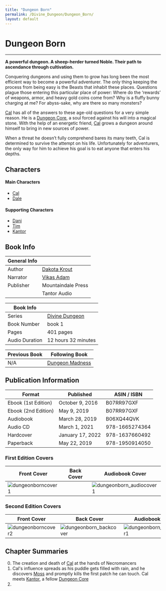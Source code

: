 ```yaml
---
title: "Dungeon Born"
permalink: /Divine_Dungeon/Dungeon_Born/
layout: default
---
```

# Dungeon Born
---
**A powerful dungeon. A sheep-herder turned Noble. Their path to ascendance through cultivation.**

Conquering dungeons and using them to grow has long been the most efficient way to become a powerful adventurer. The only thing keeping the process from being easy is the Beasts that inhabit these places. Questions plague those entering this particular place of power: Where do the ‘rewards’ of weapons, armor, and heavy gold coins come from? Why is a fluffy bunny charging at me? For abyss-sake, why are there so many monsters?

[Cal](../../_Characters/DivineDungeon/Cal.md) has all of the answers to these age-old questions for a very simple reason. He is a [Dungeon Core](../../_Lexicon/DungeonCore.md), a soul forced against his will into a magical stone. With the help of an energetic friend, [Cal](../../_Characters/DivineDungeon/Cal.md) grows a dungeon around himself to bring in new sources of power.

When a threat he doesn’t fully comprehend bares its many teeth, Cal is determined to survive the attempt on his life. Unfortunately for adventurers, the only way for him to achieve his goal is to eat anyone that enters his depths.

## Characters

#### Main Characters

- [Cal](../../_Characters/DivineDungeon/Cal.md)
- [Dale](../../_Characters/DivineDungeon/Dale.md)

#### Supporting Characters
- [Dani](../../_Characters/DivineDungeon/Dani.md)
- [Tim](../../_Characters/DivineDungeon/Tim.md)
- [Kantor](../../_Characters/DivineDungeon/Kantor.md)


## Book Info

| General Info |  |
|---|---|
| Author| [Dakota Krout](../../_Lexicon/DakotaKrout.md) |
| Narrator| [Vikas Adam](../../_Lexicon/VikasAdam.md) |
| Publisher | Mountaindale Press |
| | Tantor Audio |

| Book Info |  |
|---|---|
| Series | [Divine Dungeon](DivineDungeon.md) |
| Book Number | book 1 |
| Pages | 401 pages |
| Audio Duration| 12 hours 32 minutes |

| Previous Book | Following Book |
|---|---|
| N/A | [Dungeon Madness](DungeonMadness.md)|

## Publication Information

| Format | Published | ASIN / ISBN |
|---|---|---|
| Ebook (1st Edition) | October 9, 2016 | B07RR97GXF |
| Ebook (2nd Edition) | May 9, 2019 | B07RR97GXF |
| Audiobook | March 28, 2019 | B06XQ44QVK |
| Audio CD | March 1, 2021 | 978-1665274364 |
| Hardcover | January 17, 2022 | 978-1637660492 |
| Paperback | May 22, 2019 | 978-1950914050 |

### First Edition Covers

| Front Cover | Back Cover | Audiobook Cover |
|---|---|---|
| ![dungeonborncover1](../../images/DivineDungeon/DungeonBorn/dungeonborncover1.jpg) |   | ![dungeonborn_audiocover1](../../images/DivineDungeon/DungeonBorn/dungeonborn_audiocover1.jpg) |

### Second Edition Covers

| Front Cover | Back Cover | Audiobook Cover |
|---|---|---|
| ![dungeonborncover2](../../images/DivineDungeon/DungeonBorn/dungeonborncover2.jpg) | ![dungeonborn_backcover](../../images/DivineDungeon/DungeonBorn/dungeonborn_backcover.jpg) | ![dungeonborn_audiocover1](../../images/DivineDungeon/DungeonBorn/dungeonborn_audiocover2.jpg) |

## Chapter Summaries
0. The creation and death of [Cal](../../_Characters/DivineDungeon/Cal.md) at the hands of Necromancers
1. Cal's influence spreads as his puddle gets filled with rain, and he discovers [Moss](../../_Lexicon/Moss.md) and promptly kills the first patch he can touch. Cal meets [Kantor](../../_Characters/DivineDungeon/Kantor.md), a fellow [Dungeon Core](../../DungeonCore.md)
2. 